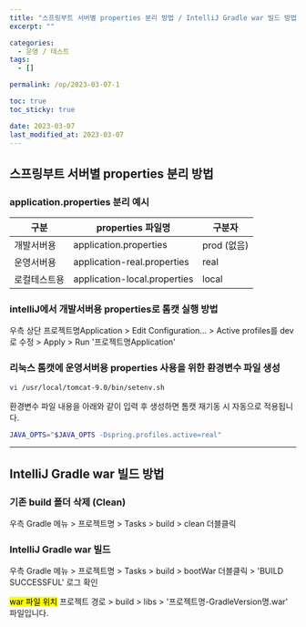 ```yaml
---
title: "스프링부트 서버별 properties 분리 방법 / IntelliJ Gradle war 빌드 방법"
excerpt: ""

categories:
  - 운영 / 테스트
tags:
  - []

permalink: /op/2023-03-07-1

toc: true
toc_sticky: true

date: 2023-03-07
last_modified_at: 2023-03-07
---
```


## 스프링부트 서버별 properties 분리 방법

### application.properties 분리 예시
<table>
  <thead>
    <tr>
      <th>구분</th>
      <th>properties 파일명</th>
      <th>구분자</th>
    </tr>
  </thead>
  <tbody>
    <tr>
      <td>개발서버용</td>
      <td>application.properties</td>
      <td>prod (없음)</td>
    </tr>
    <tr>
      <td>운영서버용</td>
      <td>application-real.properties</td>
      <td>real</td>
    </tr>
    <tr>
      <td>로컬테스트용</td>
      <td>application-local.properties</td>
      <td>local</td>
    </tr>
  </tbody>
</table>

### intelliJ에서 개발서버용 properties로 톰캣 실행 방법
우측 상단 프로젝트명Application > Edit Configuration... > Active profiles를 dev로 수정 > Apply > Run '프로젝트명Application' 

### 리눅스 톰캣에 운영서버용 properties 사용을 위한 환경변수 파일 생성
```bash
vi /usr/local/tomcat-9.0/bin/setenv.sh
```
환경변수 파일 내용을 아래와 같이 입력 후 생성하면 톰캣 재기동 시 자동으로 적용됩니다.
```sh
JAVA_OPTS="$JAVA_OPTS -Dspring.profiles.active=real"
```

---

## IntelliJ Gradle war 빌드 방법

### 기존 build 폴더 삭제 (Clean)
우측 Gradle 메뉴 > 프로젝트명 > Tasks > build > clean 더블클릭

### IntelliJ Gradle war 빌드
우측 Gradle 메뉴 > 프로젝트명 > Tasks > build > bootWar 더블클릭 > 'BUILD SUCCESSFUL' 로그 확인

<mark>war 파일 위치</mark> 
프로젝트 경로 > build > libs > '프로젝트명-GradleVersion명.war' 파일입니다.
